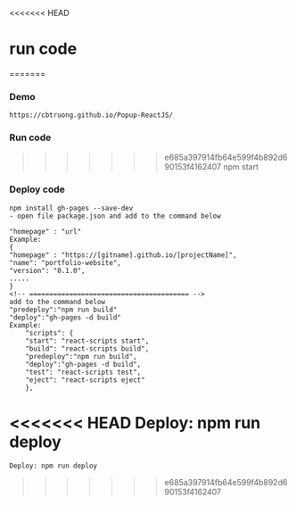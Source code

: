 <<<<<<< HEAD
# run code 
=======
### Demo
    https://cbtruong.github.io/Popup-ReactJS/
### Run code 
>>>>>>> e685a397914fb64e599f4b892d690153f4162407
    npm start
### Deploy code
    npm install gh-pages --save-dev
    - open file package.json and add to the command below

    "homepage" : "url"
    Example:
    {
    "homepage" : "https://[gitname].github.io/[projectName]",
    "name": "portfolio-website",
    "version": "0.1.0",
    .....
    }
    <!-- ======================================== -->
    add to the command below
    "predeploy":"npm run build"
    "deploy":"gh-pages -d build"
    Example:
        "scripts": {
        "start": "react-scripts start",
        "build": "react-scripts build",
        "predeploy":"npm run build",
        "deploy":"gh-pages -d build",
        "test": "react-scripts test",
        "eject": "react-scripts eject"
        },
<<<<<<< HEAD
    Deploy: npm run deploy
=======
    Deploy: npm run deploy
>>>>>>> e685a397914fb64e599f4b892d690153f4162407
